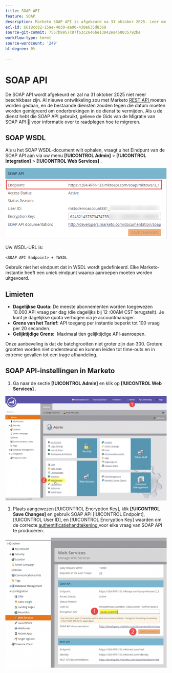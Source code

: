 ```yaml
---
title: SOAP API
feature: SOAP
description: Marketo SOAP API is afgekeurd na 31 oktober 2025. Leer om aan REST te migreren, uw WSDL terug te winnen, quota's, tariefgrenzen, en auth opstelling te zien.
exl-id: 6618cc82-15ae-4030-aa00-438e635d8369
source-git-commit: 7557b9957c87f63c2646be13842ea450035792be
workflow-type: tm+mt
source-wordcount: '249'
ht-degree: 0%

---
```


# SOAP API

De SOAP API wordt afgekeurd en zal na 31 oktober 2025 niet meer beschikbaar zijn. Al nieuwe ontwikkeling zou met Marketo [ REST API ](../rest-api/rest-api.md) moeten worden gedaan, en de bestaande diensten zouden tegen die datum moeten worden gemigreerd om onderbrekingen in de dienst te vermijden. Als u de dienst hebt die SOAP API gebruikt, gelieve de Gids van de Migratie van SOAP API [&#128279;](./migration.md) voor informatie over te raadplegen hoe te migreren.

## SOAP WSDL

Als u het SOAP WSDL-document wilt ophalen, vraagt u het Eindpunt van de SOAP API aan via uw menu **[!UICONTROL Admin]** > **[!UICONTROL Integration]** > **[!UICONTROL Web Services]** .

![ Eindpunt van SOAP ](assets/endpoint-soap.png)

Uw WSDL-URL is:

`<SOAP API Endpoint> + ?WSDL`

Gebruik niet het eindpunt dat in WSDL wordt gedefinieerd. Elke Marketo-instantie heeft een uniek eindpunt waarop aanroepen moeten worden uitgevoerd.

## Limieten

- **Dagelijkse Quota:** De meeste abonnementen worden toegewezen 10.000 API vraag per dag (die dagelijks bij 12 :00AM CST terugstelt). Je kunt je dagelijkse quota verhogen via je accountmanager.
- **Grens van het Tarief:** API toegang per instantie beperkt tot 100 vraag per 20 seconden.
- **Gelijktijdige Grens:**  Maximaal tien gelijktijdige API-aanroepen.

Onze aanbeveling is dat de batchgrootten niet groter zijn dan 300. Grotere grootten worden niet ondersteund en kunnen leiden tot time-outs en in extreme gevallen tot een trage afhandeling.

## SOAP API-instellingen in Marketo

1. Ga naar de sectie **[!UICONTROL Admin]** en klik op **[!UICONTROL Web Services]** .

![ admin-web-services2 ](assets/admin-web-services2.png)

1. Plaats aangewezen [!UICONTROL Encryption Key], klik **[!UICONTROL Save Changes]** en gebruik SOAP API [!UICONTROL Endpoint], [!UICONTROL User ID], en [!UICONTROL Encryption Key] waarden om de correcte [ authentificatiehandtekening ](authentication-signature.md) voor elke vraag van SOAP API te produceren.

![ admin-web-services3 ](assets/admin-web-services3.png)
